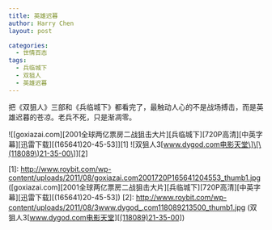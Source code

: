 ```yaml
---
title: 英雄迟暮
author: Harry Chen
layout: post

categories:
  - 世情百态
tags:
  - 兵临城下
  - 双狙人
  - 英雄迟暮
---
```


  把《双狙人》三部和《兵临城下》都看完了，最触动人心的不是战场搏击，而是英雄迟暮的苍凉。老兵不死，只是渐凋零。

![\[goxiazai.com\]\[2001全球两亿票房二战狙击大片\]\[兵临城下\]\[720P高清\]\[中英字幕\]\[迅雷下载\]\[\(165641\)20-45-53\]][1] ![双狙人3\[www.dygod.com电影天堂\]\[\(118089\)21-35-00\]][2]

   [1]: http://www.roybit.com/wp-content/uploads/2011/08/goxiazai.com2001720P165641204553_thumb1.jpg ([goxiazai.com][2001全球两亿票房二战狙击大片][兵临城下][720P高清][中英字幕][迅雷下载][(165641)20-45-53])
   [2]: http://www.roybit.com/wp-content/uploads/2011/08/3www.dygod_.com118089213500_thumb1.jpg (双狙人3[www.dygod.com电影天堂][(118089)21-35-00])
